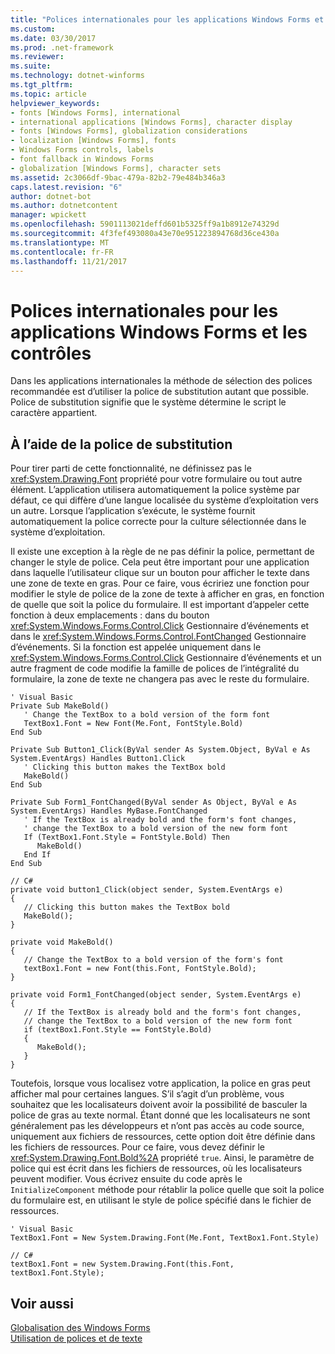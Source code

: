 ```yaml
---
title: "Polices internationales pour les applications Windows Forms et les contrôles"
ms.custom: 
ms.date: 03/30/2017
ms.prod: .net-framework
ms.reviewer: 
ms.suite: 
ms.technology: dotnet-winforms
ms.tgt_pltfrm: 
ms.topic: article
helpviewer_keywords:
- fonts [Windows Forms], international
- international applications [Windows Forms], character display
- fonts [Windows Forms], globalization considerations
- localization [Windows Forms], fonts
- Windows Forms controls, labels
- font fallback in Windows Forms
- globalization [Windows Forms], character sets
ms.assetid: 2c3066df-9bac-479a-82b2-79e484b346a3
caps.latest.revision: "6"
author: dotnet-bot
ms.author: dotnetcontent
manager: wpickett
ms.openlocfilehash: 5901113021deffd601b5325ff9a1b8912e74329d
ms.sourcegitcommit: 4f3fef493080a43e70e951223894768d36ce430a
ms.translationtype: MT
ms.contentlocale: fr-FR
ms.lasthandoff: 11/21/2017
---
```

# <a name="international-fonts-in-windows-forms-and-controls"></a>Polices internationales pour les applications Windows Forms et les contrôles
Dans les applications internationales la méthode de sélection des polices recommandée est d’utiliser la police de substitution autant que possible. Police de substitution signifie que le système détermine le script le caractère appartient.  
  
## <a name="using-font-fallback"></a>À l’aide de la police de substitution  
 Pour tirer parti de cette fonctionnalité, ne définissez pas le <xref:System.Drawing.Font> propriété pour votre formulaire ou tout autre élément. L’application utilisera automatiquement la police système par défaut, ce qui diffère d’une langue localisée du système d’exploitation vers un autre. Lorsque l’application s’exécute, le système fournit automatiquement la police correcte pour la culture sélectionnée dans le système d’exploitation.  
  
 Il existe une exception à la règle de ne pas définir la police, permettant de changer le style de police. Cela peut être important pour une application dans laquelle l’utilisateur clique sur un bouton pour afficher le texte dans une zone de texte en gras. Pour ce faire, vous écririez une fonction pour modifier le style de police de la zone de texte à afficher en gras, en fonction de quelle que soit la police du formulaire. Il est important d’appeler cette fonction à deux emplacements : dans du bouton <xref:System.Windows.Forms.Control.Click> Gestionnaire d’événements et dans le <xref:System.Windows.Forms.Control.FontChanged> Gestionnaire d’événements. Si la fonction est appelée uniquement dans le <xref:System.Windows.Forms.Control.Click> Gestionnaire d’événements et un autre fragment de code modifie la famille de polices de l’intégralité du formulaire, la zone de texte ne changera pas avec le reste du formulaire.  
  
```  
' Visual Basic  
Private Sub MakeBold()  
   ' Change the TextBox to a bold version of the form font  
   TextBox1.Font = New Font(Me.Font, FontStyle.Bold)  
End Sub  
  
Private Sub Button1_Click(ByVal sender As System.Object, ByVal e As System.EventArgs) Handles Button1.Click  
   ' Clicking this button makes the TextBox bold  
   MakeBold()  
End Sub  
  
Private Sub Form1_FontChanged(ByVal sender As Object, ByVal e As System.EventArgs) Handles MyBase.FontChanged  
   ' If the TextBox is already bold and the form's font changes,  
   ' change the TextBox to a bold version of the new form font  
   If (TextBox1.Font.Style = FontStyle.Bold) Then  
      MakeBold()  
   End If  
End Sub  
  
// C#  
private void button1_Click(object sender, System.EventArgs e)  
{  
   // Clicking this button makes the TextBox bold  
   MakeBold();  
}  
  
private void MakeBold()   
{  
   // Change the TextBox to a bold version of the form's font  
   textBox1.Font = new Font(this.Font, FontStyle.Bold);  
}  
  
private void Form1_FontChanged(object sender, System.EventArgs e)  
{  
   // If the TextBox is already bold and the form's font changes,  
   // change the TextBox to a bold version of the new form font  
   if (textBox1.Font.Style == FontStyle.Bold)   
   {  
      MakeBold();  
   }  
}  
```  
  
 Toutefois, lorsque vous localisez votre application, la police en gras peut afficher mal pour certaines langues. S’il s’agit d’un problème, vous souhaitez que les localisateurs doivent avoir la possibilité de basculer la police de gras au texte normal. Étant donné que les localisateurs ne sont généralement pas les développeurs et n’ont pas accès au code source, uniquement aux fichiers de ressources, cette option doit être définie dans les fichiers de ressources. Pour ce faire, vous devez définir le <xref:System.Drawing.Font.Bold%2A> propriété `true`. Ainsi, le paramètre de police qui est écrit dans les fichiers de ressources, où les localisateurs peuvent modifier. Vous écrivez ensuite du code après le `InitializeComponent` méthode pour rétablir la police quelle que soit la police du formulaire est, en utilisant le style de police spécifié dans le fichier de ressources.  
  
```  
' Visual Basic  
TextBox1.Font = New System.Drawing.Font(Me.Font, TextBox1.Font.Style)  
  
// C#  
textBox1.Font = new System.Drawing.Font(this.Font, textBox1.Font.Style);  
```  
  
## <a name="see-also"></a>Voir aussi  
 [Globalisation des Windows Forms](../../../../docs/framework/winforms/advanced/globalizing-windows-forms.md)  
 [Utilisation de polices et de texte](../../../../docs/framework/winforms/advanced/using-fonts-and-text.md)
